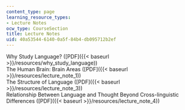 ```yaml
---
content_type: page
learning_resource_types:
- Lecture Notes
ocw_type: CourseSection
title: Lecture Notes
uid: 40a53544-6140-0a5f-84b4-db095712b2ef
---
```


Why Study Language? ([PDF]({{< baseurl >}}/resources/why_study_language))  
The Human Brain: Brain Areas ([PDF]({{< baseurl >}}/resources/lecture_note_1))  
The Structure of Language ([PDF]({{< baseurl >}}/resources/lecture_note_3))  
Relationship Between Language and Thought Beyond Cross-linguistic Differences ([PDF]({{< baseurl >}}/resources/lecture_note_4))